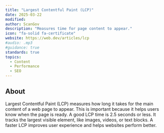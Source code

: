 ```yaml
---
title: "Largest Contentful Paint (LCP)"
date: 2025-03-22
modified: 
author: ScanGov
description: "Measures time for page content to appear."
icon: "fa-solid fa-certificate"
website: https://web.dev/articles/lcp
#audio: .mp3
#guidance: true
standards: true
topics:
  - Content
  - Performance
  - SEO
---
```


## About

Largest Contentful Paint (LCP) measures how long it takes for the main content of a web page to appear. This is important because it helps users know when the page is ready. A good LCP time is 2.5 seconds or less. It tracks the largest visible element, like images, videos, or text blocks. A faster LCP improves user experience and helps websites perform better.